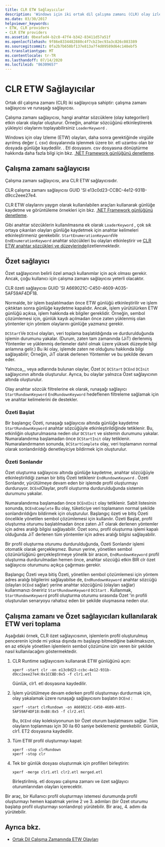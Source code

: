 ```yaml
---
title: CLR ETW Sağlayıcılar
description: 'Windows için iki ortak dil çalışma zamanı (CLR) olay izleme (ETW) sağlayıcısı ile ilgili ayrıntıları gözden geçirin: runtimne sağlayıcı ve runaşağı sağlayıcı.'
ms.date: 03/30/2017
helpviewer_keywords:
- ETW, CLR providers
- CLR ETW providers
ms.assetid: 0beafad4-b2c8-47f4-b342-83411d57a51f
ms.openlocfilehash: 9f86e8334482880c4f7cb23ec93a3c826c083389
ms.sourcegitcommit: 0fa2b7b658bf137e813a7f4d09589d64c148ebf5
ms.translationtype: MT
ms.contentlocale: tr-TR
ms.lasthandoff: 07/14/2020
ms.locfileid: "86309657"
---
```

# <a name="clr-etw-providers"></a>CLR ETW Sağlayıcılar
Ortak dil çalışma zamanı (CLR) iki sağlayıcıya sahiptir: çalışma zamanı sağlayıcısı ve runaşağı sağlayıcısı.  
  
 Çalışma zamanı sağlayıcısı, hangi anahtar sözcüklere (olay kategorileri) etkin olarak olaylar oluşturur. Örneğin, anahtar sözcüğünü etkinleştirerek yükleyici olaylarını toplayabilirsiniz `LoaderKeyword` .  
  
 Windows için olay Izleme (ETW) olayları, daha sonra gerektiğinde virgülle ayrılmış değer (. csv) dosyalarında işlenmek üzere bir. etl uzantısı olan bir dosyada günlüğe kaydedilir. . Etl dosyasını. csv dosyasına dönüştürme hakkında daha fazla bilgi için bkz. [.NET Framework günlüğünü denetleme](controlling-logging.md).  
  
## <a name="the-runtime-provider"></a>Çalışma zamanı sağlayıcısı  
 Çalışma zamanı sağlayıcısı, ana CLR ETW sağlayıcısıdır.  
  
 CLR çalışma zamanı sağlayıcısı GUID 'SI e13c0d23-CCBC-4e12-931B-d9cc2eee27e4.  
  
 CLR ETW olaylarını yaygın olarak kullanılabilen araçları kullanarak günlüğe kaydetme ve görüntüleme örnekleri için bkz. [.NET Framework günlüğünü denetleme](controlling-logging.md).  
  
 Gibi anahtar sözcüklerin kullanılmasına ek olarak `LoaderKeyword` , çok sık ortaya çıkarılan olayları günlüğe kaydetmek için anahtar kelimeleri etkinleştirmeniz gerekebilir. `StartEnumerationKeyword`Ve `EndEnumerationKeyword` anahtar sözcükleri bu olayları etkinleştirir ve [CLR ETW anahtar sözcükleri ve düzeylerinde](clr-etw-keywords-and-levels.md)özetlenmektedir.  
  
## <a name="the-rundown-provider"></a>Özet sağlayıcı  
 Özet sağlayıcının belirli özel amaçlı kullanımlar için açık olması gerekir. Ancak, çoğu kullanıcı için çalışma zamanı sağlayıcısı yeterli olacaktır.  
  
 CLR özeti sağlayıcısı GUID 'SI A669021C-C450-4609-A035-5AF59AF4DF18.  
  
 Normalde, bir işlem başlatılmadan önce ETW günlüğü etkinleştirilir ve işlem çıktıktan sonra günlüğe kaydetme kapalıdır. Ancak, işlem yürütülürken ETW günlüğü açıksa, işlem hakkında ek bilgiler gereklidir. Örneğin, sembol çözümlemesi için, günlük kaydı açılmadan önce zaten yüklenmiş olan yöntemler için yöntem olaylarını günlüğe yazmanız gerekir.  
  
 `DCStart`Ve `DCEnd` olayları, veri toplama başlatıldığında ve durdurulduğunda işlemin durumunu yakalar. (Durum, zaten tam zamanında (JıT) derlenmiş Yöntemler ve yüklenmiş derlemeler dahil olmak üzere yüksek düzeyde bilgi anlamına gelir.) Bu iki olay, işlemde zaten ne olduğunu hakkında bilgi sağlayabilir; Örneğin, JıT olarak derlenen Yöntemler ve bu şekilde devam eder.  
  
 Yalnızca,,, veya adlarında bulunan olaylar, Özet `DC` `DCStart` `DCEnd` `DCInit` sağlayıcının altında oluşturulur. Ayrıca, bu olaylar yalnızca Özet sağlayıcının altında oluşturulur.  
  
 Olay anahtar sözcük filtrelerine ek olarak, runaşağı sağlayıcı `StartRundownKeyword` `EndRundownKeyword` hedeflenen filtreleme sağlamak için ve anahtar kelimelerini de destekler.  
  
### <a name="start-rundown"></a>Özeti Başlat  
 Bir başlangıç Özeti, runaşağı sağlayıcısı altında günlüğe kaydetme `StartRundownKeyword` anahtar sözcüğüyle etkinleştirildiğinde tetiklenir. Bu, etkinliğin oluşturulmasına neden olur `DCStart` ve sistemin durumunu yakalar. Numaralandırma başlamadan önce `DCStartInit` olay tetiklenir. Numaralandırmanın sonunda, `DCStartComplete` olay, veri toplamanın normal olarak sonlandırıldığı denetleyiciye bildirmek için oluşturulur.  
  
### <a name="end-rundown"></a>Özeti Sonlandır  
 Özet oluşturma sağlayıcısı altında günlüğe kaydetme, anahtar sözcüğüyle etkinleştirildiği zaman bir bitiş Özeti tetiklenir `EndRundownKeyword` . Özeti Sonlandır, yürütülmeye devam eden bir işlemde profil oluşturmayı durduruyor. `DCEnd`Olaylar, profil oluşturma durdurulduğunda sistemin durumunu yakalar.  
  
 Numaralandırma başlamadan önce `DCEndInit` olay tetiklenir. Sabit listesinin sonunda, `DCEndComplete` Bu olay, tüketiciye veri toplamanın normal şekilde sonlandırıldığını bildirmek için oluşturulur. Başlangıç özeti ve bitiş Özeti öncelikle yönetilen sembol çözümlemesi için kullanılır. Özeti Başlat, profil oluşturma oturumu başlatılmadan önce zaten JıT olarak derlenen yöntemler için adres aralığı bilgisi sağlayabilir. Özet sonu, profil oluşturma işlemi kapalı olduğunda JıT derlenen tüm yöntemler için adres aralığı bilgisi sağlayabilir.  
  
 Bir profil oluşturma oturumu durdurulduğunda, Özeti Sonlandır işlemi otomatik olarak gerçekleşmez. Bunun yerine, yönetilen sembol çözünürlüğünü gerçekleştirmeye yönelik bir aracın, `EndRundownKeyword` profil oluşturma durdurulmadan hemen önce, anahtar sözcüğü etkin BIR clr özet sağlayıcısı oturumunu açıkça çağırması gerekir.  
  
 Başlangıç Özeti veya bitiş Özeti, yönetilen sembol çözümlemesi için yöntem adres aralığı bilgilerini sağlayabilse de, `EndRundownKeyword` anahtar sözcüğü (olayları `DCEnd` sağlar) yerine anahtar sözcüğünü (olayları sağlar) kullanmanızı öneririz `StartRundownKeyword` `DCStart` . Kullanmak, `StartRundownKeyword` profil oluşturma oturumu sırasında Özet 'in profili oluşturulan senaryoyu rahatsız eden bir şekilde oluşmasına neden olur.  
  
## <a name="etw-data-collection-using-runtime-and-rundown-providers"></a>Çalışma zamanı ve Özet sağlayıcıları kullanılarak ETW veri toplama  
 Aşağıdaki örnek, CLR özet sağlayıcısının, işlemlerin profil oluşturulmuş pencerenin içinde mi yoksa dışında mı başlayıp bitmediğine bakılmaksızın, en az etkiyle yönetilen işlemlerin sembol çözümüne izin veren bir şekilde nasıl kullanılacağını göstermektedir.  
  
1. CLR Runtime sağlayıcısını kullanarak ETW günlüğünü açın:  
  
    ```console
    xperf -start clr -on e13c0d23-ccbc-4e12-931b-d9cc2eee27e4:0x1CCBD:0x5 -f clr1.etl
    ```  
  
     Günlük, clr1. etl dosyasına kaydedilir.  
  
2. İşlem yürütülmeye devam ederken profil oluşturmayı durdurmak için, olay yakalamak üzere runaşağı sağlayıcısını başlatın `DCEnd` :  
  
    ```console
    xperf -start clrRundown -on A669021C-C450-4609-A035-5AF59AF4DF18:0xB8:0x5 -f clr2.etl
    ```  
  
     Bu, `DCEnd` olay koleksiyonunun bir Özet oturum başlatmasını sağlar. Tüm olayların toplanması için 30 ila 60 saniye beklemeniz gerekebilir. Günlük, clr1. ET2 dosyasına kaydedilir.  
  
3. Tüm ETW profil oluşturmayı kapat:  
  
    ```console
    xperf -stop clrRundown
    xperf -stop clr  
    ```  
  
4. Tek bir günlük dosyası oluşturmak için profilleri birleştirin:  
  
    ```console
    xperf -merge clr1.etl clr2.etl merged.etl  
    ```  
  
     Birleştirilmiş. etl dosyası çalışma zamanı ve özet sağlayıcı oturumlarından olayları içerecektir.  
  
 Bir araç, bir Kullanıcı profil oluşturmayı istemesi durumunda profil oluşturmayı hemen kapatmak yerine 2 ve 3. adımları (bir Özet oturumu başlatıp profil oluşturmayı sonlandırıp) yürütebilir. Bir araç, 4. adımı da yürütebilir.  
  
## <a name="see-also"></a>Ayrıca bkz.

- [Ortak Dil Çalışma Zamanında ETW Olayları](etw-events-in-the-common-language-runtime.md)

